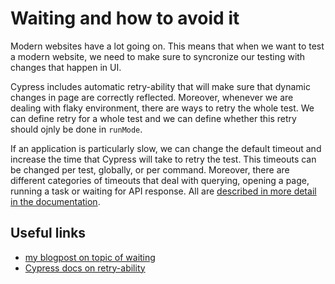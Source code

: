 # Waiting and how to avoid it
Modern websites have a lot going on. This means that when we want to test a modern website, we need to make sure to syncronize our testing with changes that happen in UI.

Cypress includes automatic retry-ability that will make sure that dynamic changes in page are correctly reflected. Moreover, whenever we are dealing with flaky environment, there are ways to retry the whole test. We can define retry for a whole test and we can define whether this retry should ojnly be done in `runMode`.

If an application is particularly slow, we can change the default timeout and increase the time that Cypress will take to retry the test. This timeouts can be changed per test, globally, or per command. Moreover, there are different categories of timeouts that deal with querying, opening a page, running a task or waiting for API response. All are [described in more detail in the documentation](https://docs.cypress.io/guides/references/configuration#Timeouts). 

## Useful links
- [my blogpost on topic of waiting](https://filiphric.com/waiting-in-cypress-and-how-to-avoid-it)
- [Cypress docs on retry-ability](https://docs.cypress.io/guides/core-concepts/retry-ability#Commands-Queries-and-Assertions)